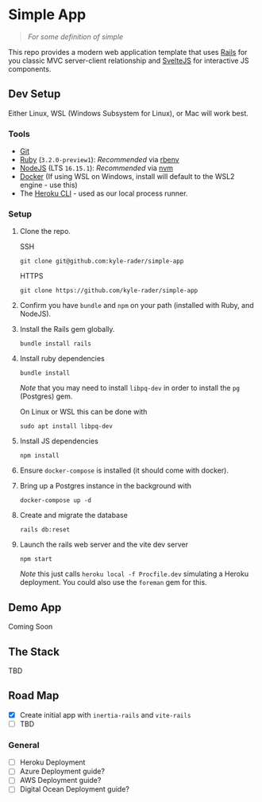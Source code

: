 # Simple App

> *For some definition of simple*

This repo provides a modern web application template that uses [Rails] for you classic MVC server-client relationship and [SvelteJS] for interactive JS components.

## Dev Setup
Either Linux, WSL (Windows Subsystem for Linux), or Mac will work best.

### Tools

* [Git](https://git-scm.com/)
* [Ruby](https://www.ruby-lang.org/en/) (`3.2.0-preview1`): _Recommended_ via [rbenv](https://github.com/rbenv/rbenv)
* [NodeJS](https://nodejs.org/en/) (LTS `16.15.1`): _Recommended_ via [nvm](https://github.com/nvm-sh/nvm)
* [Docker](https://www.docker.com/products/docker-desktop/) (If using WSL on Windows, install will default to the WSL2 engine - use this)
* The [Heroku CLI](https://devcenter.heroku.com/articles/heroku-cli#install-the-heroku-cli) - used as our local process runner.

### Setup
1. Clone the repo.

    SSH
    ```
    git clone git@github.com:kyle-rader/simple-app
    ```
    
    HTTPS
    ```
    git clone https://github.com/kyle-rader/simple-app
    ```

1. Confirm you have `bundle` and `npm` on your path (installed with Ruby, and NodeJS).

1. Install the Rails gem globally.
    ```
    bundle install rails
    ```

1. Install ruby dependencies
    ```
    bundle install
    ```
    _Note_ that you may need to install `libpq-dev` in order to install the `pg` (Postgres) gem. 
    
    On Linux or WSL this can be done with 
    ```
    sudo apt install libpq-dev
    ```

1. Install JS dependencies
    ```
    npm install
    ```

1. Ensure `docker-compose` is installed (it should come with docker).

1. Bring up a Postgres instance in the background with
    ```
    docker-compose up -d
    ```

1. Create and migrate the database
    ```
    rails db:reset
    ```

1. Launch the rails web server and the vite dev server
    ```
    npm start
    ```
    _Note_ this just calls `heroku local -f Procfile.dev` simulating a Heroku deployment. You could also use the `foreman` gem for this.
    
## Demo App
Coming Soon

## The Stack
TBD

## Road Map
- [x] Create initial app with `inertia-rails` and `vite-rails`
- [ ] TBD

### General
* [ ] Heroku Deployment
* [ ] Azure Deployment guide?
* [ ] AWS Deployment guide?
* [ ] Digital Ocean Deployment guide?

[Rails]:https://rubyonrails.org/
[PostgreSQL]:https://www.postgresql.org/
[SvelteJS]:https://svelte.dev/
[TailWindCSS]: https://tailwindcss.com/
[Vite]: https://vitejs.dev/

